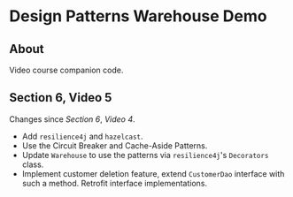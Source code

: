 # Design Patterns Warehouse Demo

## About

Video course companion code.

## Section 6, Video 5

Changes since _Section 6_, _Video 4_.

* Add `resilience4j` and `hazelcast`.
* Use the Circuit Breaker and Cache-Aside Patterns.
* Update `Warehouse` to use the patterns via `resilience4j`'s `Decorators` class. 
* Implement customer deletion feature, extend `CustomerDao` interface with such a method.
Retrofit interface implementations.
